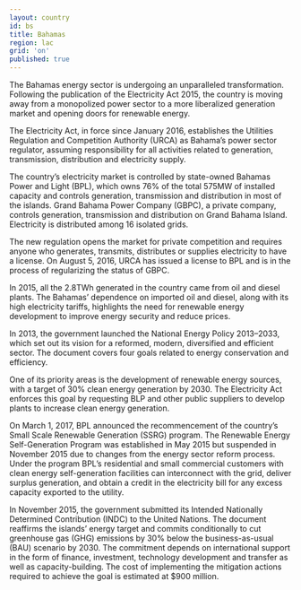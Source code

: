 ```yaml
---
layout: country
id: bs
title: Bahamas
region: lac
grid: 'on'
published: true
---
```


The Bahamas energy sector is undergoing an unparalleled transformation. Following the publication of the Electricity Act 2015, the country is moving away from a monopolized power sector to a more liberalized generation market and opening doors for renewable energy. 

The Electricity Act, in force since January 2016, establishes the Utilities Regulation and Competition Authority (URCA) as Bahama’s power sector regulator, assuming responsibility for all activities related to generation, transmission, distribution and electricity supply. 

The country’s electricity market is controlled by state-owned Bahamas Power and Light (BPL), which owns 76% of the total 575MW of installed capacity and controls generation, transmission and distribution in most of the islands. Grand Bahama Power Company (GBPC), a private company, controls generation, transmission and distribution on Grand Bahama Island. Electricity is distributed among 16 isolated grids. 

The new regulation opens the market for private competition and requires anyone who generates, transmits, distributes or supplies electricity to have a license. On August 5, 2016, URCA has issued a license to BPL and is in the process of regularizing the status of GBPC.

In 2015, all the 2.8TWh generated in the country came from oil and diesel plants. The Bahamas’ dependence on imported oil and diesel, along with its high electricity tariffs, highlights the need for renewable energy development to improve energy security and reduce prices. 

In 2013, the government launched the National Energy Policy 2013–2033, which set out its vision for a reformed, modern, diversified and efficient sector. The document covers four goals related to energy conservation and efficiency. 

One of its priority areas is the development of renewable energy sources, with a target of 30% clean energy generation by 2030. The Electricity Act enforces this goal by requesting BLP and other public suppliers to develop plants to increase clean energy generation. 

On March 1, 2017, BPL announced the recommencement of the country’s Small Scale Renewable Generation (SSRG) program. The Renewable Energy Self-Generation Program was established in May 2015 but suspended in November 2015 due to changes from the energy sector reform process. Under the program BPL’s residential and small commercial customers with clean energy self-generation facilities can interconnect with the grid, deliver surplus generation, and obtain a credit in the electricity bill for any excess capacity exported to the utility.

In November 2015, the government submitted its Intended Nationally Determined Contribution (INDC) to the United Nations. The document reaffirms the islands’ energy target and commits conditionally to cut greenhouse gas (GHG) emissions by 30% below the business-as-usual (BAU) scenario by 2030. The commitment depends on international support in the form of finance, investment, technology development and transfer as well as capacity-building. The cost of implementing the mitigation actions required to achieve the goal is estimated at $900 million.


